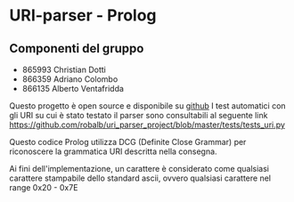 
# URI-parser - Prolog

## Componenti del gruppo

- 865993 Christian Dotti
- 866359 Adriano Colombo
- 866135 Alberto Ventafridda

Questo progetto è open source e disponibile su 
[github](https://github.com/robalb/uri_parser_project)
I test automatici con gli  URI su cui è stato testato il parser sono 
consultabili al seguente link
https://github.com/robalb/uri_parser_project/blob/master/tests/tests_uri.py

Questo codice Prolog utilizza DCG (Definite Close Grammar) per riconoscere la
grammatica URI descritta nella consegna.

Ai fini dell'implementazione, un carattere è considerato come
qualsiasi carattere stampabile dello standard ascii, ovvero qualsiasi
carattere nel range 0x20 - 0x7E
